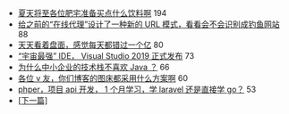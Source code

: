 - [夏天将至各位肥宅准备买点什么饮料啊](https://www.v2ex.com/t/551523) 194
- [给之前的“在线代理”设计了一种新的 URL 模式，看看会不会识别成钓鱼网站](https://www.v2ex.com/t/551536) 88
- [天天看着盘面，感觉每天都错过一个亿](https://www.v2ex.com/t/551534) 80
- [“宇宙最强” IDE， Visual Studio 2019 正式发布](https://www.v2ex.com/t/551548) 73
- [为什么中小企业的技术栈不喜欢 Java ？](https://www.v2ex.com/t/551629) 66
- [各位 v 友，你们博客的图床都采用什么方案啊](https://www.v2ex.com/t/551634) 60
- [phper，项目 api 开发， 1 个月学习，学 laravel 还是直接学 go？](https://www.v2ex.com/t/551540) 53
-   [ [下一篇] ](https://github.com/able8/v2ex-hot-record/blob/master/2019-04-04.md)
